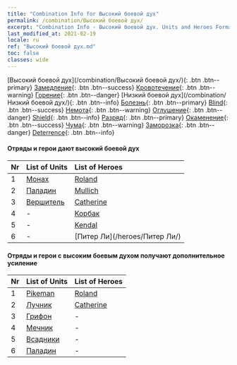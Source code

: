 ```yaml
---
title: "Combination Info for Высокий боевой дух"
permalink: /combination/Высокий боевой дух/
excerpt: "Combination Info - Высокий боевой дух. Units and Heroes Formation."
last_modified_at: 2021-02-19
locale: ru
ref: "Высокий боевой дух.md"
toc: false
classes: wide
---
```


  [Высокий боевой дух](/combination/Высокий боевой дух/){: .btn .btn--primary} [Замедление](/combination/Замедление/){: .btn .btn--success} [Кровотечение](/combination/Кровотечение/){: .btn .btn--warning} [Горение](/combination/Горение/){: .btn .btn--danger} [Низкий боевой дух](/combination/Низкий боевой дух/){: .btn .btn--info} [Болезнь](/combination/Болезнь/){: .btn .btn--primary} [Blind](/combination/Blind/){: .btn .btn--success} [Немота](/combination/Немота/){: .btn .btn--warning} [Оглушение](/combination/Оглушение/){: .btn .btn--danger} [Shield](/combination/Shield/){: .btn .btn--info} [Разряд](/combination/Разряд/){: .btn .btn--primary} [Окаменение](/combination/Окаменение/){: .btn .btn--success} [Чума](/combination/Чума/){: .btn .btn--warning} [Заморозка](/combination/Заморозка/){: .btn .btn--danger} [Deterrence](/combination/Deterrence/){: .btn .btn--info} 


#### Отряды и герои дают высокий боевой дух

  | Nr |  List of Units  | List of Heroes | 
  |:---|:----------------|:---------------| 
  | 1 | [Монах](/units/Монах/) | [Roland](/heroes/Roland/) |
  | 2 | [Паладин](/units/Паладин/) | [Mullich](/heroes/Mullich/) |
  | 3 | [Вершитель](/units/Вершитель/) | [Catherine](/heroes/Catherine/) |
  | 4 | - | [Корбак](/heroes/Корбак/) |
  | 5 | - | [Kendal](/heroes/Kendal/) |
  | 6 | - | [Питер Ли](/heroes/Питер Ли/) |


#### Отряды и герои с высоким боевым духом получают дополнительное усиление

  | Nr |  List of Units  | List of Heroes | 
  |:---|:----------------|:---------------| 
  | 1 | [Pikeman](/units/Pikeman/) | [Roland](/heroes/Roland/) |
  | 2 | [Лучник](/units/Лучник/) | [Catherine](/heroes/Catherine/) |
  | 3 | [Грифон](/units/Грифон/) | - |
  | 4 | [Мечник](/units/Мечник/) | - |
  | 5 | [Всадники](/units/Всадники/) | - |
  | 6 | [Паладин](/units/Паладин/) | - |
